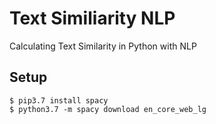 # Text Similiarity NLP
Calculating Text Similarity in Python with NLP

## Setup
```
$ pip3.7 install spacy
$ python3.7 -m spacy download en_core_web_lg
```